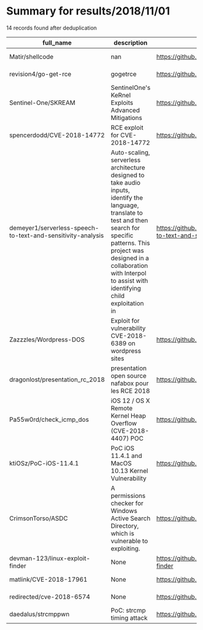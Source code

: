 
# Summary for results/2018/11/01
    
14 records found after deduplication

| full_name | description | html_url | matched_list | matched_count | pushed_at | size | stargazers_count | language | forks_count |
|-------------------------------------------------------------|------------------------------------------------------------------------------------------------------------------------------------------------------------------------------------------------------------------------------------------------------------------|--------------------------------------------------------------------------------|------------------------------|-----------------|---------------------------|--------|--------------------|------------|---------------|
| Matir/shellcode | nan | https://github.com/Matir/shellcode | ['shellcode'] | 1 | 2018-11-01 17:17:23+00:00 | 20 | 2 | Assembly | 2 |
| revision4/go-get-rce | gogetrce | https://github.com/revision4/go-get-rce | ['rce'] | 1 | 2018-11-01 19:56:03+00:00 | 17 | 0 | Go | 0 |
| Sentinel-One/SKREAM | SentinelOne's KeRnel Exploits Advanced Mitigations | https://github.com/Sentinel-One/SKREAM | ['exploit'] | 1 | 2018-11-01 18:12:58+00:00 | 92 | 36 | C++ | 10 |
| spencerdodd/CVE-2018-14772 | RCE exploit for CVE-2018-14772 | https://github.com/spencerdodd/CVE-2018-14772 | ['cve-2', 'exploit', 'rce'] | 3 | 2018-11-01 01:47:17+00:00 | 20 | 9 | Python | 2 |
| demeyer1/serverless-speech-to-text-and-sensitivity-analysis | Auto-scaling, serverless architecture designed to take audio inputs, identify the language, translate to test and then search for specific patterns. This project was designed in a collaboration with Interpol to assist with identifying child exploitation in | https://github.com/demeyer1/serverless-speech-to-text-and-sensitivity-analysis | ['exploit'] | 1 | 2018-11-01 23:55:43+00:00 | 187 | 1 | JavaScript | 0 |
| Zazzzles/Wordpress-DOS | Exploit for vulnerability CVE-2018-6389 on wordpress sites | https://github.com/Zazzzles/Wordpress-DOS | ['exploit'] | 1 | 2018-11-01 06:45:17+00:00 | 1305 | 4 | Python | 2 |
| dragonlost/presentation_rc_2018 | presentation open source nafabox pour les RCE 2018 | https://github.com/dragonlost/presentation_rc_2018 | ['rce'] | 1 | 2018-11-01 13:14:13+00:00 | 15561 | 0 | | 0 |
| Pa55w0rd/check_icmp_dos | iOS 12 / OS X Remote Kernel Heap Overflow (CVE-2018-4407) POC | https://github.com/Pa55w0rd/check_icmp_dos | ['cve poc', 'heap overflow'] | 2 | 2018-11-01 08:53:23+00:00 | 4 | 59 | Python | 14 |
| ktiOSz/PoC-iOS-11.4.1 | PoC iOS 11.4.1 and MacOS 10.13 Kernel Vulnerability | https://github.com/ktiOSz/PoC-iOS-11.4.1 | ['vulnerability poc'] | 1 | 2018-11-01 09:58:29+00:00 | 3 | 8 | C | 1 |
| CrimsonTorso/ASDC | A permissions checker for Windows Active Search Directory, which is vulnerable to exploiting. | https://github.com/CrimsonTorso/ASDC | ['exploit'] | 1 | 2018-11-01 10:24:59+00:00 | 3 | 0 | Python | 0 |
| devman-123/linux-exploit-finder | None | https://github.com/devman-123/linux-exploit-finder | ['exploit'] | 1 | 2018-11-01 12:22:38+00:00 | 256 | 0 | Shell | 0 |
| matlink/CVE-2018-17961 | None | https://github.com/matlink/CVE-2018-17961 | ['cve-2'] | 1 | 2018-11-01 13:33:34+00:00 | 2 | 2 | Dockerfile | 1 |
| redirected/cve-2018-6574 | None | https://github.com/redirected/cve-2018-6574 | ['cve-2'] | 1 | 2018-11-01 18:57:34+00:00 | 5 | 0 | Go | 0 |
| daedalus/strcmppwn | PoC: strcmp timing attack | https://github.com/daedalus/strcmppwn | ['attack poc'] | 1 | 2018-11-01 23:27:40+00:00 | 4 | 0 | Python | 1 |
